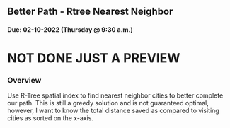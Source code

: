 ## Better Path - Rtree Nearest Neighbor
#### Due: 02-10-2022 (Thursday @ 9:30 a.m.)

# NOT DONE JUST A PREVIEW

### Overview

Use R-Tree spatial index to find nearest neighbor cities to better complete our path. This is still a greedy solution and is not guaranteed optimal, however, I want to know the total distance saved as compared to visiting cities as sorted on the x-axis.  

